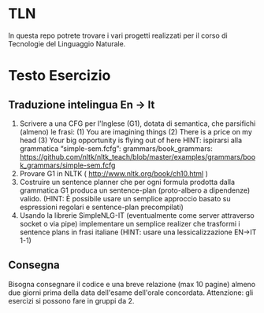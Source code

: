 # TLN
In questa repo potrete trovare i vari progetti realizzati per il corso di Tecnologie del Linguaggio Naturale.

# Testo Esercizio
## Traduzione intelingua En -> It
1. Scrivere a una CFG per l'Inglese (G1), dotata di semantica, che parsifichi (almeno) le frasi:
(1) You are imagining things
(2) There is a price on my head
(3) Your big opportunity is flying out of here
HINT: ispirarsi alla grammatica “simple-sem.fcfg”: grammars/book_grammars: https://github.com/nltk/nltk_teach/blob/master/examples/grammars/book_grammars/simple-sem.fcfg
2. Provare G1 in NLTK ( http://www.nltk.org/book/ch10.html )
3. Costruire un sentence planner che per ogni formula prodotta dalla grammatica G1 produca un sentence-plan (proto-albero a
dipendenze) valido. (HINT: È possibile usare un semplice approccio basato su espressioni regolari e sentence-plan precompilati)
4. Usando la librerie SimpleNLG-IT (eventualmente come server attraverso socket o via pipe) implementare un semplice realizer
che trasformi i sentence plans in frasi italiane (HINT: usare una lessicalizzazione EN->IT 1-1)

## Consegna
Bisogna consegnare il codice e una breve relazione (max 10 pagine) almeno due giorni prima della data dell'esame dell'orale
concordata.
Attenzione: gli esercizi si possono fare in gruppi da 2.
